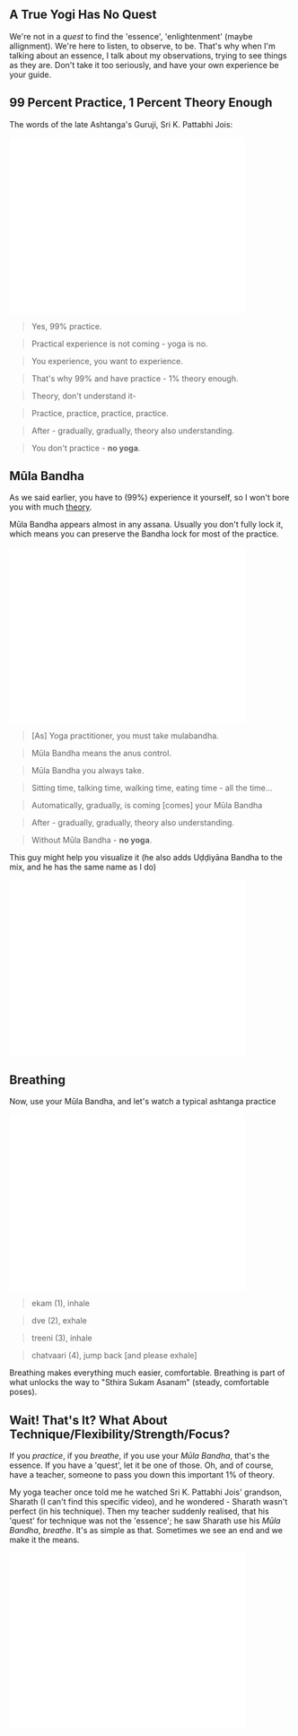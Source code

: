 ## A True Yogi Has No Quest
We're not in a *quest* to find the 'essence', 'enlightenment' (maybe allignment). We're here to listen, to observe, to be. That's why when I'm talking about an essence, I talk about my observations, trying to see things as they are. Don't take it too seriously, and have your own experience be your guide.

## 99 Percent Practice, 1 Percent Theory Enough
The words of the late Ashtanga's Guruji, Sri K. Pattabhi Jois:
<iframe width="420" height="315" src="//www.youtube.com/embed/ttRaZkigQmQ?start=339&end=366" frameborder="0" allowfullscreen style="display:block;"></iframe>


> Yes, 99% practice.

> Practical experience is not coming - yoga is no.

> You experience, you want to experience.

> That's why 99% and have practice - 1% theory enough.

> Theory, don't understand it-

> Practice, practice, practice, practice.

> After - gradually, gradually, theory also understanding.

> You don't practice - __no yoga__.

## Mūla Bandha

As we said earlier, you have to (99%) experience it yourself, so I won't bore you with much [theory](http://en.wikipedia.org/wiki/Mula_Bandha).

Mūla Bandha appears almost in any assana. Usually you don't fully lock it, which means you can preserve the Bandha lock for most of the practice.

<iframe width="420" height="315" src="//www.youtube.com/embed/ttRaZkigQmQ?start=206&end=227" frameborder="0" allowfullscreen style="display:block;"></iframe>

> [As] Yoga practitioner, you must take mulabandha.

> Mūla Bandha means the anus control.

> Mūla Bandha you always take.

> Sitting time, talking time, walking time, eating time - all the time...

> Automatically, gradually, is coming [comes] your Mūla Bandha

> After - gradually, gradually, theory also understanding.

> Without Mūla Bandha - __no yoga__.

This guy might help you visualize it (he also adds Uḍḍiyāna Bandha to the mix, and he has the same name as I do)
<iframe width="420" height="315" src="//www.youtube.com/embed/JcV1JA515zQ" frameborder="0" allowfullscreen style="display:block;"></iframe>

## Breathing

Now, use your Mūla Bandha, and let's watch a typical ashtanga practice
<iframe width="420" height="315" src="//www.youtube.com/embed/ttRaZkigQmQ?start=108&end=122" frameborder="0" allowfullscreen style="display:block;"></iframe>


> ekam (1), inhale

> dve (2), exhale

> treeni (3), inhale

> chatvaari (4), jump back [and please exhale]

Breathing makes everything much easier, comfortable. Breathing is part of what unlocks the way to "Sthira Sukam Asanam" (steady, comfortable poses).

## Wait! That's It? What About Technique/Flexibility/Strength/Focus?

If you _practice_, if you _breathe_, if you use your _Mūla Bandha_, that's the essence. If you have a 'quest', let it be one of those. Oh, and of course, have a teacher, someone to pass you down this important 1% of theory.

My yoga teacher once told me he watched Sri K. Pattabhi Jois' grandson, Sharath (I can't find this specific video), and he wondered - Sharath wasn't perfect (in his technique). Then my teacher suddenly realised, that his 'quest' for technique was not the 'essence'; he saw Sharath use his _Mūla Bandha_, _breathe_. It's as simple as that. Sometimes we see an end and we make it the means.

<iframe width="420" height="315" src="//www.youtube.com/embed/6dSAyFmmARI?start=293&end=359" frameborder="0" allowfullscreen style="display:block;"></iframe>
